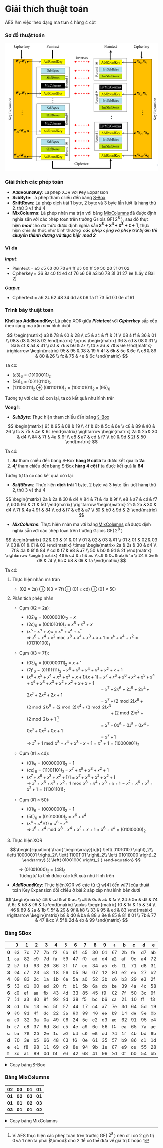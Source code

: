 # Giải thích thuật toán
AES làm việc theo dạng ma trận 4 hàng 4 cột
### Sơ đồ thuật toán
![Sơ đồ thuật toán](Sơ_đồ_thuật_toán_AES.png)

### Giải thích các phép toán
- **AddRoundKey**: Là phép XOR với Key Expansion
- **SubByte**: Là phép tham chiếu đến bảng [S-Box](#Bảng-SBox)
- **ShiftRows**: Là phép dịch trái 1 byte, 2 byte và 3 byte lần lượt là hàng thứ 2, thứ 3 và thứ 4
- **MixColumns**: Là phép nhân ma trận với bảng [MixColumns](#Bảng-MixColumns) đã được định nghĩa sẵn với các phép toán trên trường Galois GF( $2^8$ ), sau đó thực hiện ***mod*** cho đa thức được định nghĩa sẵn $\boldsymbol{x^8 + x^4 + x^3 + x + 1}$, thực hiện chia đa thức như bình thường, ***các phép cộng và phép trừ bị âm thì chuyển thành dương và thực hiện mod 2***
### Ví dụ
***Input***:
- Plaintext = a3 c5 08 08 78 a4 ff d3 00 ff 36 36 28 5f 01 02
- Cipherkey = 36 8a c0 f4 ed cf 76 a6 08 a3 b6 78 31 31 27 6e (Lấy ở Bài 2)

***Output***:
- Ciphertext = a6 24 62 48 34 dd a8 b9 1a f1 73 5d 00 0e cf 61

### Trình bày thuật toán

**Khởi tạo AddRoundKey**: Là phép XOR giữa ***Plaintext*** với ***Cipherkey*** sắp xếp theo dạng ma trận như hình dưới

$$
\begin{matrix}
  a3 & 78 & 00 & 28 \\
  c5 & a4 & ff & 5f \\
  08 & ff & 36 & 01 \\
  08 & d3 & 36 & 02 
 \end{matrix}
 \oplus
\begin{matrix}
  36 & ed & 08 & 31 \\
  8a & cf & a3 & 31 \\
  c0 & 76 & b6 & 27 \\
  f4 & a6 & 78 & 6e 
 \end{matrix}
 \rightarrow
  \begin{matrix}
    95 & 95 & 08 & 19 \\
    4f & 6b & 5c & 6e \\
    c8 & 89 & 80 & 26 \\
    fc & 75 & 4e & 6c 
   \end{matrix}
$$

Ta có:
- $(a3)_6$ = $(1010 0011)_2$
- $(36)_6$ = $(0011 0110)_2$
- $(1010 0011)_2$ $\oplus$ $(0011 0110)_2$ = $(1001 0101)_2$ = $(95)_6$

Tương tự với các số còn lại, ta có kết quả như hình trên

**Vòng 1**:
- ***SubByte***: Thực hiện tham chiếu đến bảng [S-Box](#Bảng-SBox)

$$
\begin{matrix}
    95 & 95 & 08 & 19 \\
    4f & 6b & 5c & 6e \\
    c8 & 89 & 80 & 26 \\
    fc & 75 & 4e & 6c 
   \end{matrix}
   \rightarrow
 \begin{matrix}
    2a & 2a & 30 & d4 \\
    84 & 7f & 4a & 9f \\
    e8 & a7 & cd & f7 \\
    b0 & 9d & 2f & 50 
   \end{matrix}
$$

Ta có:
1. ***95*** tham chiếu đến bảng S-Box **hàng 9 cột 5** ta được kết quả là **2a**
2. ***4f*** tham chiếu đến bảng S-Box **hàng 4 cột f** ta được kết quả là **84**

Tương tự ta có các kết quả còn lại


- ***ShiftRows***: Thực hiện **dịch trái** 1 byte, 2 byte và 3 byte lần lượt hàng thứ 2, thứ 3 và thứ 4

$$
\begin{matrix}
    2a & 2a & 30 & d4 \\
    84 & 7f & 4a & 9f \\
    e8 & a7 & cd & f7 \\
    b0 & 9d & 2f & 50 
   \end{matrix}
   \rightarrow
   \begin{matrix}
    2a & 2a & 30 & d4 \\
    7f & 4a & 9f & 84 \\
    cd & f7 & e8 & a7 \\
    50 & b0 & 9d & 2f 
   \end{matrix}
$$

- ***MixColumns***: Thực hiện nhân ma với bảng [MixColumns](#Bảng-MixColumns) đã được định nghĩa sẵn với các phép toán trên trường Galois GF( $2^8$ )

$$
\begin{matrix}
    02 & 03 & 01 & 01 \\
    01 & 02 & 03 & 01 \\
    01 & 01 & 02 & 03 \\
    03 & 01 & 01 & 02 
   \end{matrix}
   \times
\begin{matrix}
    2a & 2a & 30 & d4 \\
    7f & 4a & 9f & 84 \\
    cd & f7 & e8 & a7 \\
    50 & b0 & 9d & 2f 
   \end{matrix}
   \rightarrow
   \begin{matrix}
    48 & cd & af & ac \\
    c8 & 0c & ab & 1a \\
    24 & 5e & d8 & 74 \\
    6c & b8 & 06 & 1a 
   \end{matrix}
$$

Ta có:

1. Thực hiện nhân ma trận 
    - (02 $\times$ 2a) $\oplus$ (03 $\times$ 7f) $\oplus$ (01 $\times$ cd) $\oplus$ (01 $\times$ 50)
2. Phân tích phép nhân
    - Cụm (02 $\times$ 2a):
      - $(02)_6$ = $(00000010)_2$ = $x$
      - $(2a)_6$ = $(00101010)_2$ = $x^5 + x^3 + x$
      - $(x^5 + x^3 + x)x$ = $x^6 + x^4 + x^2$\
      $\Rightarrow$ $x^6 + x^4 + x^2 \bmod x^8 + x^4 + x^3 + x + 1 = x^6 + x^4 + x^2 = (01010100)_2$
    - Cụm (03 $\times$ 7f):
      - $(03)_6$ = $(00000011)_2$ = $x + 1$
      - $(7f)_6$ = $(01111111)_2$ = $x^6 + x^5 + x^4 + x^3 + x^2 + x + 1$
      - $(x^6 + x^5 + x^4 + x^3 + x^2 + x + 1)(x + 1)$ = $x^7 + x^6 + x^6 + x^5 + x^5 + x^4 + x^4 + x^3 + x^3 + x^2 + x^2 + x + x + 1$\
      &emsp;&emsp;&emsp;&emsp;&emsp;&emsp;&emsp;&emsp;&emsp;&emsp;&emsp;&ensp;&emsp;&emsp;&ensp;&emsp;&emsp;&ensp;&emsp;= $x^7 + 2x^6 + 2x^5 + 2x^4 + 2x^3 + 2x^2 + 2x + 1$\
      &emsp;&emsp;&emsp;&emsp;&emsp;&emsp;&emsp;&emsp;&emsp;&emsp;&emsp;&ensp;&emsp;&emsp;&ensp;&emsp;&emsp;&ensp;&emsp;= $x^7 + (2 \bmod 2)x^6 + (2 \bmod 2)x^5 + (2 \bmod 2)x^4 + (2 \bmod 2)x^3$\
      &emsp;&emsp;&emsp;&emsp;&emsp;&emsp;&emsp;&emsp;&emsp;&emsp;&emsp;&ensp;&emsp;&emsp;&ensp;&emsp;&emsp;&ensp;&emsp;&emsp;&ensp;&ensp; $+$ $(2 \bmod 2)x^2 + (2 \bmod 2)x + 1$ [^1]\
      &emsp;&emsp;&emsp;&emsp;&emsp;&emsp;&emsp;&emsp;&emsp;&emsp;&emsp;&ensp;&emsp;&emsp;&ensp;&emsp;&emsp;&ensp;&emsp;= $x^7 + 0x^6 + 0x^5 + 0x^4 + 0x^3 + 0x^2 + 0x + 1$\
      &emsp;&emsp;&emsp;&emsp;&emsp;&emsp;&emsp;&emsp;&emsp;&emsp;&emsp;&ensp;&emsp;&emsp;&ensp;&emsp;&emsp;&ensp;&emsp;= $x^7 + 1$\
      $\Rightarrow$ $x^7 + 1 \bmod x^8 + x^4 + x^3 + x + 1 = x^7 + 1 = (10000001)_2$
      
    - Cụm (01 $\times$ cd):
      - $(01)_6$ = $(00000001)_2$ = $1$
      - $(cd)_6$ = $(11001101)_2$ = $x^7 + x^6 + x^3 + x^2 +1$
      - $(x^7 + x^6 + x^3 + x^2 +1)1$ = $x^7 + x^6 + x^3 + x^2 +1$\
      $\Rightarrow$ $x^7 + x^6 + x^3 + x^2 +1 \bmod x^8 + x^4 + x^3 + x + 1 = x^7 + x^6 + x^3 + x^2 +1 = (11001101)_2$
    - Cụm (01 $\times$ 50):
      - $(01)_6$ = $(00000001)_2$ = $1$
      - $(50)_6$ = $(01010000)_2$ = $x^6 + x^4$
      - $(x^6 + x^4)(1)$ = $x^6 + x^4$\
      $\Rightarrow$ $x^6 + x^4 \bmod x^8 + x^4 + x^3 + x + 1 = x^6 + x^4 = (01010000)_2$
      
3. Thực hiện XOR

$$
\begin{equation}
\frac{
    \begin{array}[b]{r}
      \left( 01010100 \right)_2\\
      \left( 10000001 \right)_2\\
      \left( 11001101 \right)_2\\
      \left( 01010000 \right)_2
    \end{array}
  }{
    \left( 01001000 \right)_2
  }
\end{equation}
$$

&emsp;&emsp;&emsp; $\Rightarrow$ $(01001000)_2 = (48)_6$\
&emsp;&emsp;&emsp; Tương tự ta tính được các kết quả như hình trên
      
- ***AddRoundKey***: Thực hiện XOR với các từ từ w[4] đến w[7] của thuật toán Key Expansion đối chiếu ở bài 2 sắp xếp như hình bên dưới

$$
\begin{matrix}
    48 & cd & af & ac \\
    c8 & 0c & ab & 1a \\
    24 & 5e & d8 & 74 \\
    6c & b8 & 06 & 1a 
   \end{matrix}
    \oplus
    \begin{matrix}
    f0 & 1d & 15 & 24 \\
    46 & 89 & 2a & 1b \\
    5f & 29 & 9f & b8 \\
    33 & 95 & ed & 83 
   \end{matrix}
   \rightarrow
   \begin{matrix}
    b8 & d0 & ba & 88 \\
    8e & 85 & 81 & 01 \\
    7b & 77 & 47 & cc \\
    5f & 2d & eb & 99 
   \end{matrix}
$$

### Bảng SBox
|   | 0  | 1  | 2  | 3  | 4  | 5  | 6  | 7  | 8  | 9  | a  | b  | c  | d  | e  | f  |
| --- | --- | --- | --- | --- | --- | --- | --- | --- | --- | --- | --- | --- | --- | --- | --- | --- |
| **0** | 63 | 7c | 77 | 7b | f2 | 6b | 6f | c5 | 30 | 01 | 67 | 2b | fe | d7 | ab | 76 |  
| **1** | ca | 82 | c9 | 7d | fa | 59 | 47 | f0 | ad | d4 | a2 | af | 9c | a4 | 72 | c0 |  
| **2** | b7 | fd | 93 | 26 | 36 | 3f | f7 | cc | 34 | a5 | e5 | f1 | 71 | d8 | 31 | 15 |  
| **3** | 04 | c7 | 23 | c3 | 18 | 96 | 05 | 9a | 07 | 12 | 80 | e2 | eb | 27 | b2 | 75 |  
| **4** | 09 | 83 | 2c | 1a | 1b | 6e | 5a | a0 | 52 | 3b | d6 | b3 | 29 | e3 | 2f | 84 |  
| **5** | 53 | d1 | 00 | ed | 20 | fc | b1 | 5b | 6a | cb | be | 39 | 4a | 4c | 58 | cf |  
| **6** | d0 | ef | aa | fb | 43 | 4d | 33 | 85 | 45 | f9 | 02 | 7f | 50 | 3c | 9f | a8 |  
| **7** | 51 | a3 | 40 | 8f | 92 | 9d | 38 | f5 | bc | b6 | da | 21 | 10 | ff | f3 | d2 |  
| **8** | cd | 0c | 13 | ec | 5f | 97 | 44 | 17 | c4 | a7 | 7e | 3d | 64 | 5d | 19 | 73 |  
| **9** | 60 | 81 | 4f | dc | 22 | 2a | 90 | 88 | 46 | ee | b8 | 14 | de | 5e | 0b | db |  
| **a** | e0 | 32 | 3a | 0a | 49 | 06 | 24 | 5c | c2 | d3 | ac | 62 | 91 | 95 | e4 | 79 | 
| **b** | e7 | c8 | 37 | 6d | 8d | d5 | 4e | a9 | 6c | 56 | f4 | ea | 65 | 7a | ae | 08 | 
| **c** | ba | 78 | 25 | 2e | 1c | a6 | b4 | c6 | e8 | dd | 74 | 1f | 4b | bd | 8b | 8a | 
| **d** | 70 | 3e | b5 | 66 | 48 | 03 | f6 | 0e | 61 | 35 | 57 | b9 | 86 | c1 | 1d | 9e | 
| **e** | e1 | f8 | 98 | 11 | 69 | d9 | 8e | 94 | 9b | 1e | 87 | e9 | ce | 55 | 28 | df | 
| **f** | 8c | a1 | 89 | 0d | bf | e6 | 42 | 68 | 41 | 99 | 2d | 0f | b0 | 54 | bb | 16 |

<details><summary>Copy bảng S-Box</summary>
<p>

```
"63","7c","77","7b","f2","6b","6f","c5","30","01","67","2b","fe","d7","ab","76",
"ca","82","c9","7d","fa","59","47","f0","ad","d4","a2","af","9c","a4","72","c0",
"b7","fd","93","26","36","3f","f7","cc","34","a5","e5","f1","71","d8","31","15",
"04","c7","23","c3","18","96","05","9a","07","12","80","e2","eb","27","b2","75",
"09","83","2c","1a","1b","6e","5a","a0","52","3b","d6","b3","29","e3","2f","84",
"53","d1","00","ed","20","fc","b1","5b","6a","cb","be","39","4a","4c","58","cf",
"d0","ef","aa","fb","43","4d","33","85","45","f9","02","7f","50","3c","9f","a8",
"51","a3","40","8f","92","9d","38","f5","bc","b6","da","21","10","ff","f3","d2",
"cd","0c","13","ec","5f","97","44","17","c4","a7","7e","3d","64","5d","19","73",
"60","81","4f","dc","22","2a","90","88","46","ee","b8","14","de","5e","0b","db",
"e0","32","3a","0a","49","06","24","5c","c2","d3","ac","62","91","95","e4","79",
"e7","c8","37","6d","8d","d5","4e","a9","6c","56","f4","ea","65","7a","ae","08",
"ba","78","25","2e","1c","a6","b4","c6","e8","dd","74","1f","4b","bd","8b","8a",
"70","3e","b5","66","48","03","f6","0e","61","35","57","b9","86","c1","1d","9e",
"e1","f8","98","11","69","d9","8e","94","9b","1e","87","e9","ce","55","28","df",
"8c","a1","89","0d","bf","e6","42","68","41","99","2d","0f","b0","54","bb","16",
```

</p>
</details>

### Bảng MixColumns
| 02  | 03 | 01 | 01 |
| --- | --- | --- | --- |
| **01**  | **02** | **03** | **01** |
| **01**  | **01** | **02** | **03** |
| **03**  | **01** | **01** | **02** |

<details><summary>Copy bảng MixColumns</summary>
<p>

```
"02","03","01","01",
"01","02","03","01",
"01","01","02","03",
"03","01","01","02",
```

</p>
</details>

[^1]: Vì AES thực hiện các phép toán trên trường GF( $2^8$ ) nên chỉ có 2 giá trị 0 và 1 nên ta phải $\bmod$ cho 2 để có thể đưa về giá trị 0 hoặc 1
